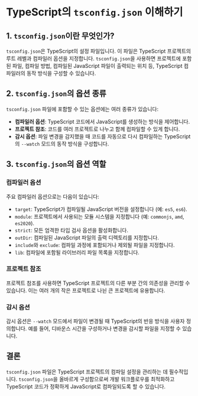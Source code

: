 
# TypeScript의 `tsconfig.json` 이해하기

## 1. `tsconfig.json`이란 무엇인가?

`tsconfig.json`은 TypeScript의 설정 파일입니다. 이 파일은 TypeScript 프로젝트의 루트 레벨과 컴파일러 옵션을 지정합니다. `tsconfig.json`을 사용하면 프로젝트에 포함된 파일, 컴파일 방법, 컴파일된 JavaScript 파일이 출력되는 위치 등, TypeScript 컴파일러의 동작 방식을 구성할 수 있습니다.

## 2. `tsconfig.json`의 옵션 종류

`tsconfig.json` 파일에 포함할 수 있는 옵션에는 여러 종류가 있습니다:

- **컴파일러 옵션**: TypeScript 코드에서 JavaScript를 생성하는 방식을 제어합니다.
- **프로젝트 참조**: 코드를 여러 프로젝트로 나누고 함께 컴파일할 수 있게 합니다.
- **감시 옵션**: 파일 변경을 감지했을 때 코드를 자동으로 다시 컴파일하는 TypeScript의 `--watch` 모드의 동작 방식을 구성합니다.

## 3. `tsconfig.json`의 옵션 역할

### 컴파일러 옵션

주요 컴파일러 옵션으로는 다음이 있습니다:

- `target`: TypeScript가 컴파일될 JavaScript 버전을 설정합니다 (예: `es5`, `es6`).
- `module`: 프로젝트에서 사용되는 모듈 시스템을 지정합니다 (예: `commonjs`, `amd`, `es2020`).
- `strict`: 모든 엄격한 타입 검사 옵션을 활성화합니다.
- `outDir`: 컴파일된 JavaScript 파일의 출력 디렉토리를 지정합니다.
- `include`와 `exclude`: 컴파일 과정에 포함되거나 제외될 파일을 지정합니다.
- `lib`: 컴파일에 포함될 라이브러리 파일 목록을 지정합니다.

### 프로젝트 참조

프로젝트 참조를 사용하면 TypeScript 프로젝트의 다른 부분 간의 의존성을 관리할 수 있습니다. 이는 여러 개의 작은 프로젝트로 나뉜 큰 프로젝트에 유용합니다.

### 감시 옵션

감시 옵션은 `--watch` 모드에서 파일이 변경될 때 TypeScript의 반응 방식을 사용자 정의합니다. 예를 들어, 디바운스 시간을 구성하거나 변경을 감시할 파일을 지정할 수 있습니다.

## 결론

`tsconfig.json` 파일은 TypeScript 프로젝트의 컴파일 설정을 관리하는 데 필수적입니다. `tsconfig.json`을 올바르게 구성함으로써 개발 워크플로우를 최적화하고 TypeScript 코드가 정확하게 JavaScript로 컴파일되도록 할 수 있습니다.
